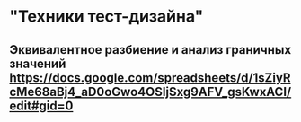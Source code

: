 # "Техники тест-дизайна"
## Эквивалентное разбиение и анализ граничных значений https://docs.google.com/spreadsheets/d/1sZiyRcMe68aBj4_aD0oGwo4OSIjSxg9AFV_gsKwxACI/edit#gid=0
## 

